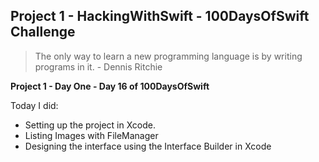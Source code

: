 ## Project 1 - HackingWithSwift - 100DaysOfSwift Challenge

>  The only way to learn a new programming language is by writing programs in it. - Dennis Ritchie

**Project 1 - Day One - Day 16 of 100DaysOfSwift**

Today I did:

- Setting up the project in Xcode.
- Listing Images with FileManager
- Designing the interface using the Interface Builder in Xcode


